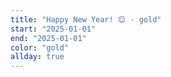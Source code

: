 ```yaml
---
title: "Happy New Year! 😊 - gold"
start: "2025-01-01"
end: "2025-01-01"
color: "gold"
allday: true
---
```


